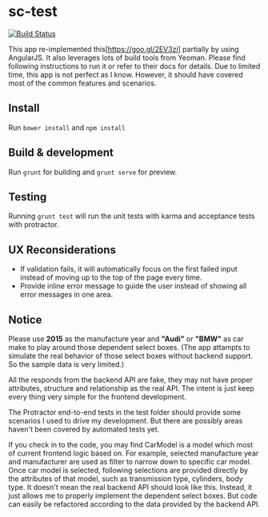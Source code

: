 # sc-test

[![Build Status](https://travis-ci.org/killercentury/sc-test.svg?branch=master)](https://travis-ci.org/killercentury/sc-test)

This app re-implemented this[https://goo.gl/2EV3zi] partially by using AngularJS. It also leverages lots of build tools from Yeoman. Please find following instructions to run it or refer to their docs for details. Due to limited time, this app is not perfect as I know. However, it should have covered most of the common features and scenarios.

## Install

Run `bower install` and `npm install`

## Build & development

Run `grunt` for building and `grunt serve` for preview.

## Testing

Running `grunt test` will run the unit tests with karma and acceptance tests with protractor.

## UX Reconsiderations

* If validation fails, it will automatically focus on the first failed input instead of moving up to the top of the page every time.
* Provide inline error message to guide the user instead of showing all error messages in one area.

## Notice

Please use **2015** as the manufacture year and **"Audi"** or **"BMW"** as car make to play around those dependent select boxes. (The app attampts to simulate the real behavior of those select boxes without backend support. So the sample data is very limited.)

All the responds from the backend API are fake, they may not have proper attributes, structure and relationship as the real API. The intent is just keep every thing very simple for the frontend development.

The Protractor end-to-end tests in the test folder should provide some scenarios I used to drive my development. But there are possibly areas haven't been covered by automated tests yet.

If you check in to the code, you may find CarModel is a model which most of current frontend logic based on. For example, selected manufacture year and manufacturer are used as filter to narrow down to specific car model. Once car model is selected, following selections are provided directly by the attributes of that model, such as transmission type, cylinders, body type. It doesn't mean the real backend API should look like this. Instead, it just allows me to properly implement the dependent select boxes. But code can easily be refactored according to the data provided by the backend API.
